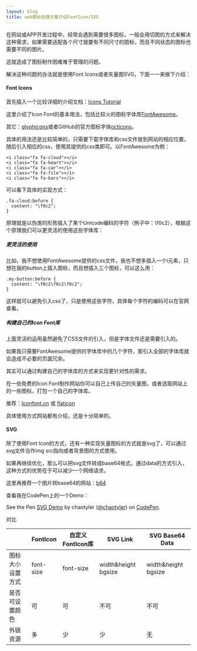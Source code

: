 ```yaml
---
layout: blog
title: web图标处理方案介绍FontIcon/SVG
---
```


在网站或APP开发过程中，经常会遇到需要很多图标，一般会用切图的方式来解决这种需求，如果需要适配各个尺寸就要有不同尺寸的图标，而且不同状态的图标也需要不同的图片。

这就造成了图标制作困难难于管理的问题。

解决这种问题的办法就是使用Font Icons或者矢量图SVG，下面一一来做下介绍：

#### Font Icons

首先插入一个比较详细的介绍文档：[Icons Tutorial](http://www.w3schools.com/icons/default.asp)

这里介绍了Icon Font的基本用法，包括比较火的图标字体库[FontAwesome](http://fortawesome.github.io/Font-Awesome/)。

其它：[glyphicons](http://glyphicons.com/)或者GitHub的官方图标字体[octicons](https://octicons.github.com/)。

具体的用法还是比较简单的，只需要下载字体库和css文件放到网站的相应位置，随后引入相应的css，使用其提供的css类即可。以FontAwesome为例：

    <i class="fa fa-cloud"></i>
    <i class="fa fa-heart"></i>
    <i class="fa fa-car"></i>
    <i class="fa fa-file"></i>
    <i class="fa fa-bars"></i>

可以看下具体的实现方式：

    .fa-cloud:before {
      content: "\f0c2";
    }

原理就是以伪类的形势插入了某个Unicode编码的字符（例子中：\f0c2），根据这个原理我们可以更灵活的使用这些字体库：

##### 更灵活的使用

比如，我不想使用FontAwesome提供的css文件，我也不想多插入一个i元素，只想在我的button上插入图标，而且想插入三个图标，可以这么用：

    .my-button:before {
      content: "\f0c2\f0c2\f0c2";
    }

这样就可以避免引入css了，只是使用这些字符，具体每个字符的编码可以在官网查看。

##### 构建自己的Icon Font库

上面灵活的运用虽然避免了CSS文件的引入，但是字体文件还是需要引入的。

如果我只需要FontAwesome提供的字体库中的几个字符，那引入全部的字体库就会造成不必要的页面冗余。

其实可以通过构建自己的字体库的方式来实现更针对性的需求。

在一些免费的Icon Font制作网站你可以自己上传自己的矢量图，或者选取网站上的一些图标，打包一个自己的字体库。

推荐：[Iconfont.cn](iconfont.cn) 或 [flaticon](http://www.flaticon.com/)

具体使用方式网站都有介绍，还是十分简单的。

#### SVG

除了使用Font Icon的方式，还有一种实现矢量图标的方式就是svg了，可以通过svg文件当作img src指向或者背景图的方式使用。

如果再继续优化，那么可以把svg文件转成base64格式，通过data的方式引入，这种方式的优势在于可以减少一个网络请求。

这里再推荐一个图片转base64的网站：[b64](http://b64.io/)

查看我在CodePen上的一个Demo：

<p data-height="268" data-theme-id="0" data-slug-hash="WrGzXx" data-default-tab="result" data-user="chaotyler" class='codepen'>See the Pen <a href='http://codepen.io/chaotyler/pen/WrGzXx/'>SVG Demo</a> by chaotyler (<a href='http://codepen.io/chaotyler'>@chaotyler</a>) on <a href='http://codepen.io'>CodePen</a>.</p>
<script async src="//assets.codepen.io/assets/embed/ei.js"></script>

对比

||FontIcon|自定义FontIcon库|SVG Link|SVG Base64 Data|
|-------| ------- | -------------- | ------ | ------------- |
|图标大小 设置方式|font-size|font-size|width&height bgsize|width&height bgsize|
|是否 可设置颜色|可|可|不可|不可|
|外链资源|多|少|少|无|